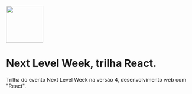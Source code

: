 <img src="https://upload.wikimedia.org/wikipedia/commons/thumb/a/a7/React-icon.svg/512px-React-icon.svg.png" width="100" height="100">

# Next Level Week, trilha React.

Trilha do evento Next Level Week na versão 4, desenvolvimento web com "React".
